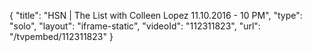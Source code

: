 {
    "title": "HSN | The List with Colleen Lopez 11.10.2016 - 10 PM",
    "type": "solo",
    "layout": "iframe-static",
    "videoId": "112311823",
    "url": "\/tvpembed\/112311823"
}